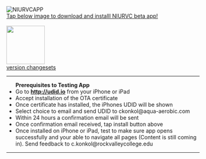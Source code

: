 ![NIURVCAPP](https://github.com/konkolapps/konkolapps.github.io/blob/master/home.png)<br>
<a href="itms-services://?action=download-manifest&url=https://konkolapps.github.io/manifest.plist">Tap below image to download and installl NIURVC beta app!<br><br><img width="100px" src="http://www.developerinabox.com/img/install_button.jpg"></a><br>
[version changesets](https://raw.githubusercontent.com/konkolapps/konkolapps.github.io/master/niurvcversion.txt)
<hr>
 <ul>  
<b>Prerequisites to Testing App</b>
<li>Go to <b><a href="http://udid.io">http://udid.io</a></b> from your iPhone or iPad</li>
<li>Accept installation of the OTA certificate</li>
<li>Once certificate has installed, the iPhones UDID will be shown</li>
<li>Select choice to email and send UDID to ckonkol@aqua-aerobic.com</li>
<li>Within 24 hours a confirmation email will be sent</li>
<li>Once confirmation email received, tap install button above</li>
<li>Once installed on iPhone or iPad, test to make sure app opens successfully and your able to navigate all pages (Content is still coming in). Send feedback to c.konkol@rockvalleycollege.edu</li>
</ul>
<hr>

